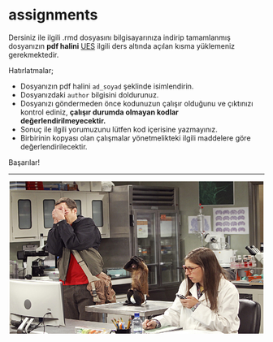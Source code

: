 # assignments

Dersiniz ile ilgili .rmd dosyasını bilgisayarınıza indirip tamamlanmış dosyanızın **pdf halini** [UES](https://ues.marmara.edu.tr) ilgili ders altında açılan kısma yüklemeniz gerekmektedir.

Hatırlatmalar;

- Dosyanızın pdf halini `ad_soyad` şeklinde isimlendirin.
- Dosyanızdaki `author` bilgisini doldurunuz. 
- Dosyanızı göndermeden önce kodunuzun çalışır olduğunu ve çıktınızı kontrol ediniz, **çalışır durumda olmayan kodlar değerlendirilmeyecektir.**
- Sonuç ile ilgili yorumuzunu lütfen kod içerisine yazmayınız.
- Birbirinin kopyası olan çalışmalar yönetmelikteki ilgili maddelere göre değerlendirilecektir.

Başarılar!

---
<center>
  
<img src="/assignment.jpg" style="float: center;" width="500" height="300" title="" />

<center>
